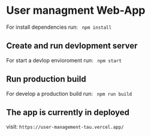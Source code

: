 # User managment Web-App

For install dependencies run:
``` npm install```
## Create and run devlopment server

For start a devlop envioroment run:
``` npm start```

## Run production build

For  develop a production build run:
``` npm run build```

## The app is currently in deployed 
visit:
```https://user-management-tau.vercel.app/ ```

